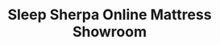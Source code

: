 ---
title: "Sleep Sherpa Online Mattress Showroom"
url: /san-diego/sleep-sherpa-online-mattress-showroom/
shop: Betten
---